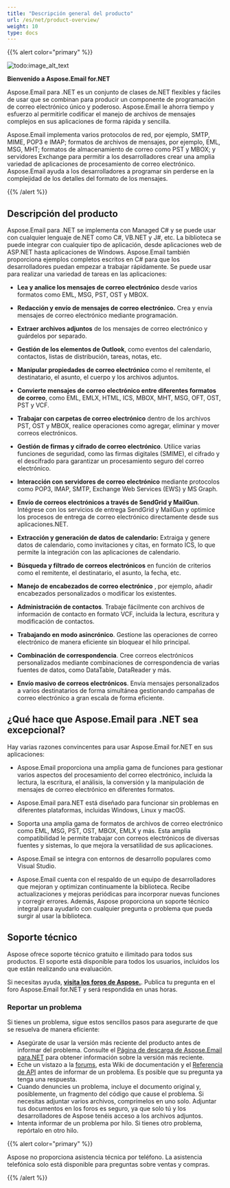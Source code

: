 ```yaml
---
title: "Descripción general del producto"
url: /es/net/product-overview/
weight: 10
type: docs
---
```


{{% alert color="primary" %}}

![todo:image_alt_text](product-overview_1.png)

**Bienvenido a Aspose.Email for.NET**

Aspose.Email para .NET es un conjunto de clases de.NET flexibles y fáciles de usar que se combinan para producir un componente de programación de correo electrónico único y poderoso. Aspose.Email le ahorra tiempo y esfuerzo al permitirle codificar el manejo de archivos de mensajes complejos en sus aplicaciones de forma rápida y sencilla.

Aspose.Email implementa varios protocolos de red, por ejemplo, SMTP, MIME, POP3 e IMAP; formatos de archivos de mensajes, por ejemplo, EML, MSG, MHT; formatos de almacenamiento de correo como PST y MBOX; y servidores Exchange para permitir a los desarrolladores crear una amplia variedad de aplicaciones de procesamiento de correo electrónico. Aspose.Email ayuda a los desarrolladores a programar sin perderse en la complejidad de los detalles del formato de los mensajes.

{{% /alert %}}
## **Descripción del producto**
Aspose.Email para .NET se implementa con Managed C# y se puede usar con cualquier lenguaje de.NET como C#, VB.NET y J#, etc. La biblioteca se puede integrar con cualquier tipo de aplicación, desde aplicaciones web de ASP.NET hasta aplicaciones de Windows. Aspose.Email también proporciona ejemplos completos escritos en C# para que los desarrolladores puedan empezar a trabajar rápidamente. Se puede usar para realizar una variedad de tareas en las aplicaciones:

- **Lea y analice los mensajes de correo electrónico** desde varios formatos como EML, MSG, PST, OST y MBOX.

- **Redacción y envío de mensajes de correo electrónico.** Crea y envía mensajes de correo electrónico mediante programación.

- **Extraer archivos adjuntos** de los mensajes de correo electrónico y guárdelos por separado.

- **Gestión de los elementos de Outlook**, como eventos del calendario, contactos, listas de distribución, tareas, notas, etc.

- **Manipular propiedades de correo electrónico** como el remitente, el destinatario, el asunto, el cuerpo y los archivos adjuntos.

- **Convierte mensajes de correo electrónico entre diferentes formatos de correo**, como EML, EMLX, HTML, ICS, MBOX, MHT, MSG, OFT, OST, PST y VCF.

- **Trabajar con carpetas de correo electrónico** dentro de los archivos PST, OST y MBOX, realice operaciones como agregar, eliminar y mover correos electrónicos.

- **Gestión de firmas y cifrado de correo electrónico**. Utilice varias funciones de seguridad, como las firmas digitales (SMIME), el cifrado y el descifrado para garantizar un procesamiento seguro del correo electrónico.

- **Interacción con servidores de correo electrónico** mediante protocolos como POP3, IMAP, SMTP, Exchange Web Services (EWS) y MS Graph.

- **Envío de correos electrónicos a través de SendGrid y MailGun**. Intégrese con los servicios de entrega SendGrid y MailGun y optimice los procesos de entrega de correo electrónico directamente desde sus aplicaciones.NET.

- **Extracción y generación de datos de calendario:** Extraiga y genere datos de calendario, como invitaciones y citas, en formato ICS, lo que permite la integración con las aplicaciones de calendario.

- **Búsqueda y filtrado de correos electrónicos** en función de criterios como el remitente, el destinatario, el asunto, la fecha, etc.

- **Manejo de encabezados de correo electrónico** , por ejemplo, añadir encabezados personalizados o modificar los existentes.

- **Administración de contactos**. Trabaje fácilmente con archivos de información de contacto en formato VCF, incluida la lectura, escritura y modificación de contactos.

- **Trabajando en modo asincrónico**. Gestione las operaciones de correo electrónico de manera eficiente sin bloquear el hilo principal.

- **Combinación de correspondencia**. Cree correos electrónicos personalizados mediante combinaciones de correspondencia de varias fuentes de datos, como DataTable, DataReader y más.

- **Envío masivo de correos electrónicos**. Envía mensajes personalizados a varios destinatarios de forma simultánea gestionando campañas de correo electrónico a gran escala de forma eficiente.

## **¿Qué hace que Aspose.Email para .NET sea excepcional?**

Hay varias razones convincentes para usar Aspose.Email for.NET en sus aplicaciones:

-  Aspose.Email proporciona una amplia gama de funciones para gestionar varios aspectos del procesamiento del correo electrónico, incluida la lectura, la escritura, el análisis, la conversión y la manipulación de mensajes de correo electrónico en diferentes formatos.

- Aspose.Email para.NET está diseñado para funcionar sin problemas en diferentes plataformas, incluidas Windows, Linux y macOS.

- Soporta una amplia gama de formatos de archivos de correo electrónico como EML, MSG, PST, OST, MBOX, EMLX y más. Esta amplia compatibilidad le permite trabajar con correos electrónicos de diversas fuentes y sistemas, lo que mejora la versatilidad de sus aplicaciones.

- Aspose.Email se integra con entornos de desarrollo populares como Visual Studio.

- Aspose.Email cuenta con el respaldo de un equipo de desarrolladores que mejoran y optimizan continuamente la biblioteca. Recibe actualizaciones y mejoras periódicas para incorporar nuevas funciones y corregir errores. Además, Aspose proporciona un soporte técnico integral para ayudarlo con cualquier pregunta o problema que pueda surgir al usar la biblioteca.

## **Soporte técnico**

Aspose ofrece soporte técnico gratuito e ilimitado para todos sus productos. El soporte está disponible para todos los usuarios, incluidos los que están realizando una evaluación.

Si necesitas ayuda, [**visita los foros de Aspose.**](https://forum.aspose.com/c/email). Publica tu pregunta en el foro Aspose.Email for.NET y será respondida en unas horas.

### **Reportar un problema**

Si tienes un problema, sigue estos sencillos pasos para asegurarte de que se resuelva de manera eficiente:

- Asegúrate de usar la versión más reciente del producto antes de informar del problema. Consulte el [Página de descarga de Aspose.Email para.NET](https://downloads.aspose.com/email/net) para obtener información sobre la versión más reciente.
- Eche un vistazo a la [forums](http://www.aspose.com/community/forums/default.aspx), esta Wiki de documentación y el [Referencia de API](https://apireference.aspose.com/email/net) antes de informar de un problema. Es posible que su pregunta ya tenga una respuesta.
- Cuando denuncies un problema, incluye el documento original y, posiblemente, un fragmento del código que cause el problema. Si necesitas adjuntar varios archivos, comprímelos en uno solo. Adjuntar tus documentos en los foros es seguro, ya que solo tú y los desarrolladores de Aspose tenéis acceso a los archivos adjuntos.
- Intenta informar de un problema por hilo. Si tienes otro problema, repórtalo en otro hilo.

{{% alert color="primary" %}}

Aspose no proporciona asistencia técnica por teléfono. La asistencia telefónica solo está disponible para preguntas sobre ventas y compras.

{{% /alert %}}

